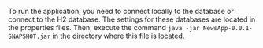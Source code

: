 To run the application, you need to connect locally to the database or connect to the H2 database. The settings for these databases are located in the properties files.
Then, execute the command  ```java -jar NewsApp-0.0.1-SNAPSHOT.jar```  in the directory where this file is located.
